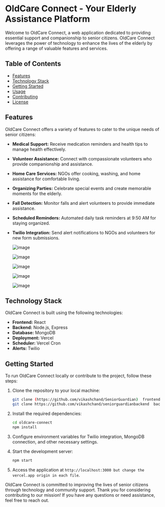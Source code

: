 

# OldCare Connect - Your Elderly Assistance Platform

Welcome to OldCare Connect, a web application dedicated to providing essential support and companionship to senior citizens. OldCare Connect leverages the power of technology to enhance the lives of the elderly by offering a range of valuable features and services.

## Table of Contents
- [Features](#features)
- [Technology Stack](#technology-stack)
- [Getting Started](#getting-started)
- [Usage](#usage)
- [Contributing](#contributing)
- [License](#license)

## Features
OldCare Connect offers a variety of features to cater to the unique needs of senior citizens:

- **Medical Support:** Receive medication reminders and health tips to manage health effectively.
- **Volunteer Assistance:** Connect with compassionate volunteers who provide companionship and assistance.
- **Home Care Services:** NGOs offer cooking, washing, and home assistance for comfortable living.
- **Organizing Parties:** Celebrate special events and create memorable moments for the elderly.
- **Fall Detection:** Monitor falls and alert volunteers to provide immediate assistance.
- **Scheduled Reminders:** Automated daily task reminders at 9:50 AM for staying organized.
- **Twilio Integration:** Send alert notifications to NGOs and volunteers for new form submissions.



  ![image](https://github.com/vikashchand/SeniorGuardian/assets/72156896/0276e4f1-e3b5-4f10-bfb6-05fc56d090f3)


  ![image](https://github.com/vikashchand/SeniorGuardian/assets/72156896/bb43ee84-f985-4552-8b67-0d2764329538)


  ![image](https://github.com/vikashchand/SeniorGuardian/assets/72156896/caa5459c-8fd7-44e0-a2e0-9e58f4dc5919)



  ![image](https://github.com/vikashchand/SeniorGuardian/assets/72156896/7462a8ef-e3e8-4fb2-9be9-e6bdd3edd7ba)



  ![image](https://github.com/vikashchand/SeniorGuardian/assets/72156896/f9dc418b-25ce-484a-ad68-ad9453bdb496)






## Technology Stack
OldCare Connect is built using the following technologies:

- **Frontend:** React
- **Backend:** Node.js, Express
- **Database:** MongoDB
- **Deployment:** Vercel
- **Scheduler:** Vercel Cron
- **Alerts:** Twilio

## Getting Started
To run OldCare Connect locally or contribute to the project, follow these steps:

1. Clone the repository to your local machine:

   ```bash
   git clone (https://github.com/vikashchand/SeniorGuardian)  frontend
   git clone https://github.com/vikashchand/seniorguardianbackend  backend
   
   
   ```

2. Install the required dependencies:

   ```bash
   cd oldcare-connect
   npm install
   ```

3. Configure environment variables for Twilio integration, MongoDB connection, and other necessary settings.

4. Start the development server:

   ```bash
   npm start
   ```

5. Access the application at `http://localhost:3000 but change the vercel.app origin in each file`.



OldCare Connect is committed to improving the lives of senior citizens through technology and community support. Thank you for considering contributing to our mission! If you have any questions or need assistance, feel free to reach out.
